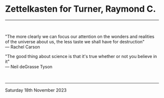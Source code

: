 # Zettelkasten for Turner, Raymond C.

---

</br>

"The more clearly we can focus our attention on the wonders and realities of the universe about us, the less taste we shall have for destruction"\
― Rachel Carson

"The good thing about science is that it's true whether or not you believe in it"\
― Neil deGrasse Tyson


</br>

---

Saturday 18th November 2023
